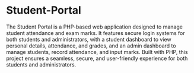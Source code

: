 # Student-Portal
 The Student Portal is a PHP-based web application designed to manage student attendance and exam marks. It features secure login systems for both students and administrators, with a student dashboard to view personal details, attendance, and grades, and an admin dashboard to manage students, record attendance, and input marks. Built with PHP, this project ensures a seamless, secure, and user-friendly experience for both students and administrators.
